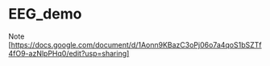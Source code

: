 # EEG_demo


Note [https://docs.google.com/document/d/1Aonn9KBazC3oPj06o7a4qoS1bSZTf4fO9-azNlpPHq0/edit?usp=sharing]
